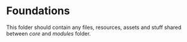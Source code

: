 # Foundations

This folder should contain any files, resources, assets and stuff shared between _core_ and _modules_ folder.

